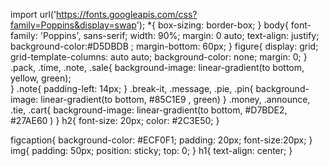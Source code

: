 import url('https://fonts.googleapis.com/css?family=Poppins&display=swap');
*{
	box-sizing: border-box;
}
body{
	font-family: 'Poppins', sans-serif;
	width: 90%;
	margin: 0 auto;
	text-align: justify;
	background-color:#D5DBDB ;
	margin-bottom: 60px;
}
figure{
	display: grid;
	grid-template-columns: auto auto;
	background-color: none;
	margin: 0;
}
.pack, .time, .note, .sale{
	background-image: linear-gradient(to bottom, yellow, green);	
}
.note{
	padding-left: 14px;
}
.break-it, .message, .pie, .pin{
	background-image: linear-gradient(to bottom, #85C1E9 , green)
}
.money, .announce, .tie, .cart{
	background-image: linear-gradient(to bottom, #D7BDE2, #27AE60 )
}
h2{
	font-size: 20px;
	color: #2C3E50;
}

figcaption{
	background-color: #ECF0F1;
	padding: 20px;
	font-size:20px;
}
img{
	padding: 50px;
	position: sticky;
	top: 0;
}
h1{
	text-align: center;
}
